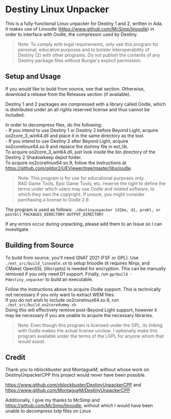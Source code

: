 Destiny Linux Unpacker 
======================

This is a fully-functional Linux unpacker for Destiny 1 and 2, written in Ada.  
It makes use of Linoodle (https://www.github.com/McSimp/linoodle) in order to
interface with Oodle, the compressor used by Destiny.

>	Note: To comply with legal requirements, only use this program for personal,
>	educative purposes and to bolster interoperability of Destiny (2) with other
>	programs. Do not publish the contents of any Destiny package files without
>	Bungie's explicit permission.

Setup and Usage
---------------

If you would like to build from source, see that section. Otherwise,
download a release from the Releases section (if available).

Destiny 1 and 2 packages are compressed with a library called Oodle, which is
distributed under an all rights reserved license and thus cannot be included.

In order to decompress files, do the following:  
	- If you intend to use Destiny 1 or Destiny 2 before Beyond Light,
	acquire oo2core_3_win64.dll and place it in the same directory as the tool.  
	- If you intend to use Destiny 2 after Beyond Light,
	acquire oo2corelinux64.so.9 and replace the dummy file in ext_lib.  
To acquire oo2core_3_win64.dll, just look inside the bin directory of the Destiny 2 Shadowkeep
depot folder.  
To acquire oo2corelinux64.so.9, follow the instructions at https://github.com/gildor2/UEViewer/tree/master/libs/oodle.
>	Note: This program is for use for educational purposes only.
>	RAD Game Tools, Epic Game Tools, etc. reserve the right to define the terms under which users may
>	use Oodle and related software, to which they own the copyright.
>	If unsure, you might consider purchasing a license to Oodle 2.9.

The program is used as follows:
`./destinyunpacker [d1be, d1, prebl, or postbl] PACKAGES_DIRECTORY OUTPUT_DIRECTORY`  

If any errors occur during unpacking, please add them to an Issue so I can investigate.  

Building from Source
--------------------

To build from source, you'll need GNAT 2021 (FSF or GPL).
Use `./ext_src/build_linoodle.sh` to setup linoodle (it requires Ninja, and CMake)
OpenSSL (libcrypto) is needed for encryption. This can be manually removed if you only need D1 support.
Finally, run `gprbuild -Pdestiny_unpacker` to build an executable.

Follow the instructions above to acquire Oodle support. This is technically not necessary if you only want to extract WEM files.  
If you do not wish to include oo2corelinux64.so.9, run `./ext_src/build_oo2coredummy.sh`  
Doing this will effectively remove post-Beyond Light support, however it may be necessary if you are unable to acquire the necessary libraries.

>	Note: Even though this program is licensed under the GPL, its linking with Oodle makes the actual license unclear.
>	I optionally make this program available under the terms of the LGPL for anyone whom that would assist.

Credit
------

Thank you to nblockbuster and MontagueM, without whose work on DestinyUnpackerCPP this
project would never have been possible.

https://www.github.com/nblockbuster/DestinyUnpackerCPP and
https://www.github.com/MontagueM/DestinyUnpackerCPP

Additionally, I give my thanks to McSimp and https://github.com/McSimp/linoodle, without which
I would have been unable to decompress txtp files on Linux
